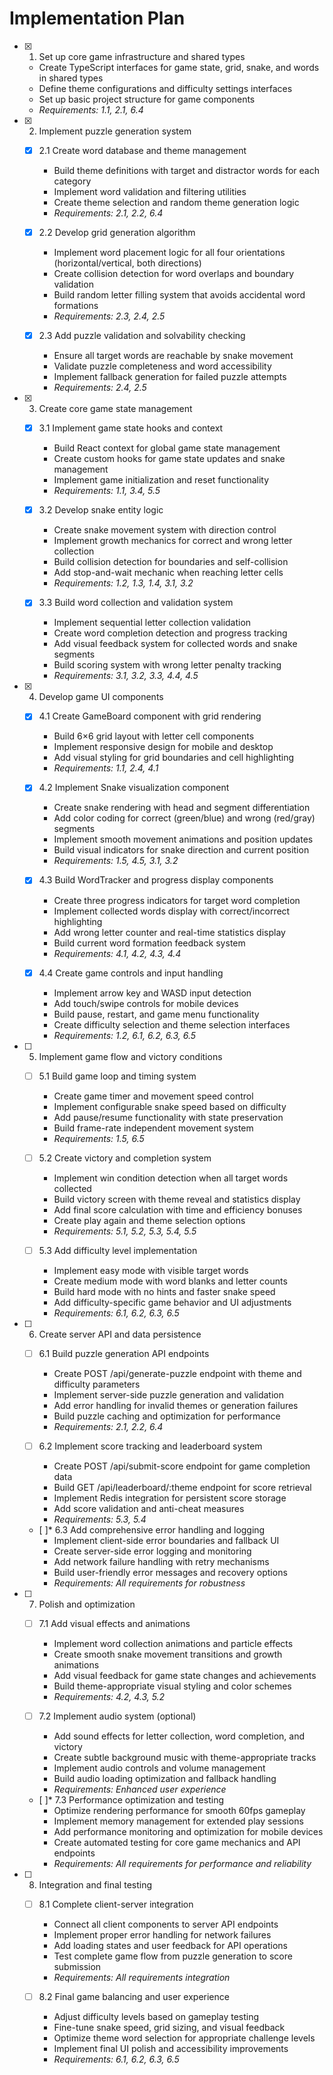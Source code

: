# Implementation Plan

- [x] 1. Set up core game infrastructure and shared types
  - Create TypeScript interfaces for game state, grid, snake, and words in shared types
  - Define theme configurations and difficulty settings interfaces
  - Set up basic project structure for game components
  - _Requirements: 1.1, 2.1, 6.4_

- [x] 2. Implement puzzle generation system
  - [x] 2.1 Create word database and theme management
    - Build theme definitions with target and distractor words for each category
    - Implement word validation and filtering utilities
    - Create theme selection and random theme generation logic
    - _Requirements: 2.1, 2.2, 6.4_

  - [x] 2.2 Develop grid generation algorithm
    - Implement word placement logic for all four orientations (horizontal/vertical, both directions)
    - Create collision detection for word overlaps and boundary validation
    - Build random letter filling system that avoids accidental word formations
    - _Requirements: 2.3, 2.4, 2.5_

  - [x] 2.3 Add puzzle validation and solvability checking
    - Ensure all target words are reachable by snake movement
    - Validate puzzle completeness and word accessibility
    - Implement fallback generation for failed puzzle attempts
    - _Requirements: 2.4, 2.5_

- [x] 3. Create core game state management
  - [x] 3.1 Implement game state hooks and context
    - Build React context for global game state management
    - Create custom hooks for game state updates and snake management
    - Implement game initialization and reset functionality
    - _Requirements: 1.1, 3.4, 5.5_

  - [x] 3.2 Develop snake entity logic
    - Create snake movement system with direction control
    - Implement growth mechanics for correct and wrong letter collection
    - Build collision detection for boundaries and self-collision
    - Add stop-and-wait mechanic when reaching letter cells
    - _Requirements: 1.2, 1.3, 1.4, 3.1, 3.2_

  - [x] 3.3 Build word collection and validation system
    - Implement sequential letter collection validation
    - Create word completion detection and progress tracking
    - Add visual feedback system for collected words and snake segments
    - Build scoring system with wrong letter penalty tracking
    - _Requirements: 3.1, 3.2, 3.3, 4.4, 4.5_

- [x] 4. Develop game UI components
  - [x] 4.1 Create GameBoard component with grid rendering
    - Build 6×6 grid layout with letter cell components
    - Implement responsive design for mobile and desktop
    - Add visual styling for grid boundaries and cell highlighting
    - _Requirements: 1.1, 2.4, 4.1_

  - [x] 4.2 Implement Snake visualization component
    - Create snake rendering with head and segment differentiation
    - Add color coding for correct (green/blue) and wrong (red/gray) segments
    - Implement smooth movement animations and position updates
    - Build visual indicators for snake direction and current position
    - _Requirements: 1.5, 4.5, 3.1, 3.2_

  - [x] 4.3 Build WordTracker and progress display components
    - Create three progress indicators for target word completion
    - Implement collected words display with correct/incorrect highlighting
    - Add wrong letter counter and real-time statistics display
    - Build current word formation feedback system
    - _Requirements: 4.1, 4.2, 4.3, 4.4_

  - [x] 4.4 Create game controls and input handling
    - Implement arrow key and WASD input detection
    - Add touch/swipe controls for mobile devices
    - Build pause, restart, and game menu functionality
    - Create difficulty selection and theme selection interfaces
    - _Requirements: 1.2, 6.1, 6.2, 6.3, 6.5_

- [ ] 5. Implement game flow and victory conditions
  - [ ] 5.1 Build game loop and timing system
    - Create game timer and movement speed control
    - Implement configurable snake speed based on difficulty
    - Add pause/resume functionality with state preservation
    - Build frame-rate independent movement system
    - _Requirements: 1.5, 6.5_

  - [ ] 5.2 Create victory and completion system
    - Implement win condition detection when all target words collected
    - Build victory screen with theme reveal and statistics display
    - Add final score calculation with time and efficiency bonuses
    - Create play again and theme selection options
    - _Requirements: 5.1, 5.2, 5.3, 5.4, 5.5_

  - [ ] 5.3 Add difficulty level implementation
    - Implement easy mode with visible target words
    - Create medium mode with word blanks and letter counts
    - Build hard mode with no hints and faster snake speed
    - Add difficulty-specific game behavior and UI adjustments
    - _Requirements: 6.1, 6.2, 6.3, 6.5_

- [ ] 6. Create server API and data persistence
  - [ ] 6.1 Build puzzle generation API endpoints
    - Create POST /api/generate-puzzle endpoint with theme and difficulty parameters
    - Implement server-side puzzle generation and validation
    - Add error handling for invalid themes or generation failures
    - Build puzzle caching and optimization for performance
    - _Requirements: 2.1, 2.2, 6.4_

  - [ ] 6.2 Implement score tracking and leaderboard system
    - Create POST /api/submit-score endpoint for game completion data
    - Build GET /api/leaderboard/:theme endpoint for score retrieval
    - Implement Redis integration for persistent score storage
    - Add score validation and anti-cheat measures
    - _Requirements: 5.3, 5.4_

  - [ ]* 6.3 Add comprehensive error handling and logging
    - Implement client-side error boundaries and fallback UI
    - Create server-side error logging and monitoring
    - Add network failure handling with retry mechanisms
    - Build user-friendly error messages and recovery options
    - _Requirements: All requirements for robustness_

- [ ] 7. Polish and optimization
  - [ ] 7.1 Add visual effects and animations
    - Implement word collection animations and particle effects
    - Create smooth snake movement transitions and growth animations
    - Add visual feedback for game state changes and achievements
    - Build theme-appropriate visual styling and color schemes
    - _Requirements: 4.2, 4.3, 5.2_

  - [ ] 7.2 Implement audio system (optional)
    - Add sound effects for letter collection, word completion, and victory
    - Create subtle background music with theme-appropriate tracks
    - Implement audio controls and volume management
    - Build audio loading optimization and fallback handling
    - _Requirements: Enhanced user experience_

  - [ ]* 7.3 Performance optimization and testing
    - Optimize rendering performance for smooth 60fps gameplay
    - Implement memory management for extended play sessions
    - Add performance monitoring and optimization for mobile devices
    - Create automated testing for core game mechanics and API endpoints
    - _Requirements: All requirements for performance and reliability_

- [ ] 8. Integration and final testing
  - [ ] 8.1 Complete client-server integration
    - Connect all client components to server API endpoints
    - Implement proper error handling for network failures
    - Add loading states and user feedback for API operations
    - Test complete game flow from puzzle generation to score submission
    - _Requirements: All requirements integration_

  - [ ] 8.2 Final game balancing and user experience
    - Adjust difficulty levels based on gameplay testing
    - Fine-tune snake speed, grid sizing, and visual feedback
    - Optimize theme word selection for appropriate challenge levels
    - Implement final UI polish and accessibility improvements
    - _Requirements: 6.1, 6.2, 6.3, 6.5_